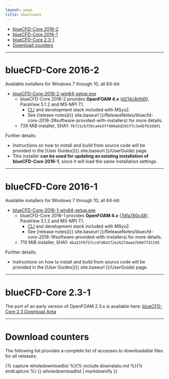 ```yaml
---
layout: page
title: Downloads
---
```


* [blueCFD-Core 2016-2](#bluecfd-core-2016-2)
* [blueCFD-Core 2016-1](#bluecfd-core-2016-1)
* [blueCFD-Core 2.3-1](#bluecfd-core-2.3-1)
* [Download counters](#download-counters)

<hr>

# blueCFD-Core 2016-2

Available installers for Windows 7 through 10, all 64-bit:

  * [blueCFD-Core-2016-2-win64-setup.exe](https://github.com/blueCFD/Core/releases/download/blueCFD-Core-2016-2/blueCFD-Core-2016-2-win64-setup.exe)
      * blueCFD-Core 2016-2 provides **OpenFOAM 4.x**
        ([d214c8dfd5](https://github.com/OpenFOAM/OpenFOAM-4.x/commits/d214c8dfd5ba56dd442bae186fd4fb50dd35c338)),
        ParaView 5.1.2 and MS-MPI 7.1.
          * [CLI](https://en.wikipedia.org/wiki/Command-line_interface) and
            development stack included with MSys2.
          * See [release notes]({{ site.baseurl }}/ReleaseNotes/bluecfd-core-2016-2#software-provided-with-installers)
            for more details.
      * 726 MiB installer, SHA1: `fb721cb759ca4e5ff400abd291ffc3e4bfb3ddd1`


Further details:

  * Instructions on how to install and build from source code will be provided in the [User Guides]({{ site.baseurl }}/UserGuide) page.
  * This installer **can be used for updating an existing installation of blueCFD-Core 2016-1**, since it will load the same installation settings.


<hr>

# blueCFD-Core 2016-1

Available installers for Windows 7 through 10, all 64-bit:

  * [blueCFD-Core-2016-1-win64-setup.exe](https://github.com/blueCFD/Core/releases/download/blueCFD-Core-2016-1/blueCFD-Core-2016-1-win64-setup.exe)
      * blueCFD-Core 2016-1 provides **OpenFOAM 4.x**
        ([7dfa780c48](https://github.com/OpenFOAM/OpenFOAM-4.x/commits/7dfa780c481b8b79b1ee4d5bcf3e6b839a5ef017)),
        ParaView 5.1.2 and MS-MPI 7.1.
          * [CLI](https://en.wikipedia.org/wiki/Command-line_interface) and
            development stack included with MSys2.
          * See [release notes]({{ site.baseurl }}/ReleaseNotes/bluecfd-core-2016-1#software-provided-with-installers)
            for more details.
      * 710 MiB installer, SHA1: `4ba23f6757ccdfd041f2e2627daee7b947f41195`


Further details:

  * Instructions on how to install and build from source code will be provided in the [User Guides]({{ site.baseurl }}/UserGuide) page.


<hr>

# blueCFD-Core 2.3-1

The port of an early version of OpenFOAM 2.3.x is available here:
[blueCFD-Core 2.3 Download Area](http://joomla.bluecape.com.pt/index.php?option=com_remository&Itemid=47&func=select&id=45)


<hr>

# Download counters

The following list provides a complete list of accesses to downloadable files for all releases:

{% capture wholedownloadlist %}{% include downstats.md %}{% endcapture %}
{{ wholedownloadlist | markdownify }}

